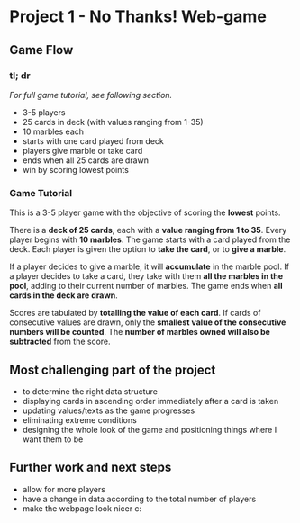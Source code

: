 # Project 1 - No Thanks! Web-game

## Game Flow
### tl; dr
*For full game tutorial, see following section.*

- 3-5 players
- 25 cards in deck (with values ranging from 1-35)
- 10 marbles each
- starts with one card played from deck
- players give marble or take card
- ends when all 25 cards are drawn
- win by scoring lowest points

### Game Tutorial

This is a 3-5 player game with the objective of scoring the **lowest** points.

There is a **deck of 25 cards**, each with a **value ranging from 1 to 35**. Every player begins with **10 marbles**. The game starts with a card played from the deck. Each player is given the option to **take the card**, or to **give a marble**.

If a player decides to give a marble, it will **accumulate** in the marble pool. If a player decides to take a card, they take with them **all the marbles in the pool**, adding to their current number of marbles. The game ends when **all cards in the deck are drawn**.

Scores are tabulated by **totalling the value of each card**. If cards of consecutive values are drawn, only the **smallest value of the consecutive numbers will be counted**. The **number of marbles owned will also be subtracted** from the score.


## Most challenging part of the project
- to determine the right data structure
- displaying cards in ascending order immediately after a card is taken
- updating values/texts as the game progresses
- eliminating extreme conditions
- designing the whole look of the game and positioning things where I want them to be


## Further work and next steps
- allow for more players
- have a change in data according to the total number of players
- make the webpage look nicer c: